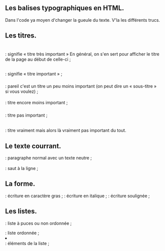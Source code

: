 ## Les balises typographiques en HTML.

Dans l'code ya moyen d'changer la gueule du texte.
V'la les différents trucs.

## Les titres.

<h1> </h1>  : signifie « titre très important » En général, on s'en sert pour afficher le titre de la page au début de celle-ci ;

<h2> </h2>  : signifie « titre important » ;

<h3> </h3>  : pareil c'est un titre un peu moins important (on peut dire un « sous-titre » si vous voulez) ;

<h4> </h4>  : titre encore moins important ;

<h5> </h5>  : titre pas important ;

<h6> </h6>  : titre vraiment mais alors là vraiment pas important du tout.

## Le texte courrant.

<p> </p>    : paragraphe normal avec un texte neutre ;
<br> </br>  : saut à la ligne ;

## La forme.

<strong> </strong>  : écriture en caractère gras ;
<em> </em>          : écriture en italique ; 
<mark> </mark>      : écriture soulignée ;

## Les listes.

<ul> </ul>  : liste à puces ou non ordonnée ;
<ol> </ol>  : liste ordonnée ;
<li> </li>  : éléments de la liste ;




